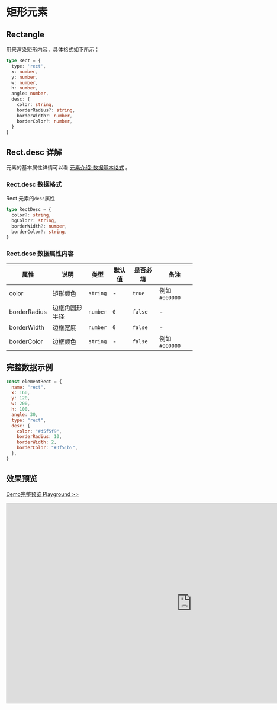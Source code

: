 # 矩形元素

## Rectangle

用来渲染矩形内容，具体格式如下所示：

```ts
type Rect = {
  type: 'rect',
  x: number,
  y: number,
  w: number,
  h: number,
  angle: number,
  desc: {
    color: string,
    borderRadius?: string,
    borderWidth?: number,
    borderColor?: number,
  }
}
```

## Rect.desc 详解

元素的基本属性详情可以看 [元素介绍-数据基本格式](./info.md#数据基本格式) 。

### Rect.desc 数据格式

Rect 元素的`desc`属性

```ts
type RectDesc = {
  color?: string,
  bgColor?: string,
  borderWidth?: number,
  borderColor?: string,
}
```

### Rect.desc 数据属性内容


|属性|说明|类型|默认值|是否必填|备注|
|--|--|--|--|--|--|
| color | 矩形颜色 |`string`| - | `true` | 例如 `#000000` |
| borderRadius | 边框角圆形半径 |`number`| `0` | `false` | - |
| borderWidth | 边框宽度 |`number`| `0` | `false` | - |
| borderColor | 边框颜色 |`string`| - | `false` | 例如 `#000000`  |


## 完整数据示例

```js
const elementRect = {
  name: "rect",
  x: 160,
  y: 120,
  w: 200,
  h: 100,
  angle: 30,
  type: "rect",
  desc: {
    color: "#d5f5f9",
    borderRadius: 10,
    borderWidth: 2,
    borderColor: "#3f51b5",
  },
}
```


## 效果预览

[Demo完整预览 Playground >>](https://idraw.js.org/playground/?demo=elem-rect)

<iframe 
    src="https://idraw.js.org/playground/?demo=elem-rect&header=false&sider=false&default-editor-split=37" 
    width="1000" height="540" frameborder="no" border="0"
    style="border: 1px solid #cecece; margin: 0px auto;"
  ></iframe>
